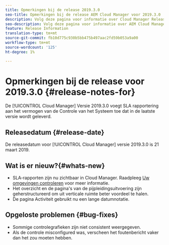 ```yaml
---
title: Opmerkingen bij de release 2019.3.0
seo-title: Opmerkingen bij de release AEM Cloud Manager voor 2019.3.0
description: Volg deze pagina voor informatie over Cloud Manager Release 2019.3.0.
seo-description: Volg deze pagina voor informatie over AEM Cloud Manager Release 2019.3.0.
feature: Release Information
translation-type: tm+mt
source-git-commit: fb10d775c930b5bb475b497aac2fd59b053a9a00
workflow-type: tm+mt
source-wordcount: '125'
ht-degree: 1%

---
```



# Opmerkingen bij de release voor 2019.3.0 {#release-notes-for}

De [!UICONTROL Cloud Manager] Versie 2019.3.0 voegt SLA rapportering aan het vermogen van de Controle van het Systeem toe dat in de laatste versie wordt geleverd.

## Releasedatum {#release-date}

De releasedatum voor [!UICONTROL Cloud Manager] versie 2019.3.0 is 21 maart 2019.

## Wat is er nieuw?{#whats-new}

* SLA-rapporten zijn nu zichtbaar in Cloud Manager. Raadpleeg [Uw omgevingen controleren](monitor-your-environments.md) voor meer informatie.
* Het overzicht en de pagina&#39;s van de pijpleidingsuitvoering zijn geherstructureerd om uit verticale ruimte beter voordeel te halen.
* De pagina Activiteit gebruikt nu een lange datumnotatie.

## Opgeloste problemen {#bug-fixes}

* Sommige controlegrafieken zijn niet consistent weergegeven.
* Als de controle misconfigured was, verscheen het foutenbericht vaker dan het zou moeten hebben.
